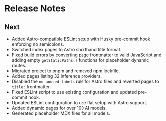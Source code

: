 # Release Notes

## Next
- Added Astro-compatible ESLint setup with Husky pre-commit hook enforcing no semicolons.
- Switched index pages to Astro shorthand title format.
- Fixed build errors by converting page frontmatter to valid JavaScript and adding empty `getStaticPaths()` functions for placeholder dynamic routes.
- Migrated project to pnpm and removed npm lockfile.
- Added pages listing 32 inference providers.
- Disabled the `no-unused-labels` rule for Astro files and reverted pages to `title:` frontmatter.
- Fixed ESLint script to use existing configuration and updated pre-commit hook.
- Updated ESLint configuration to use flat setup with Astro support.
- Added dynamic pages for over 100 AI models.
- Generated placeholder MDX files for all models.
